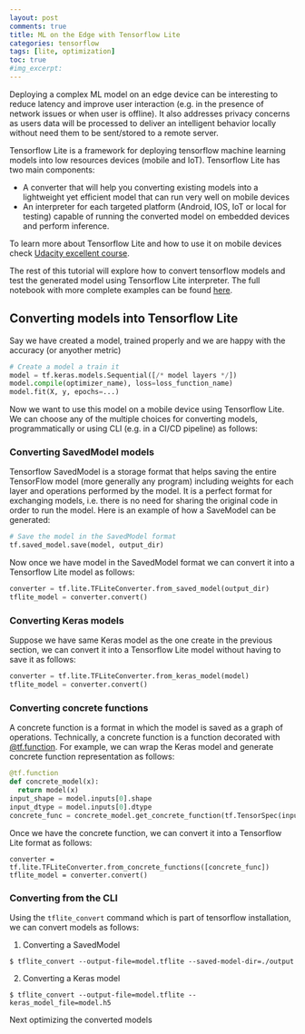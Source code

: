 ```yaml
---
layout: post
comments: true
title: ML on the Edge with Tensorflow Lite
categories: tensorflow
tags: [lite, optimization]
toc: true
#img_excerpt: 
---
```


Deploying a complex ML model on an edge device can be interesting to reduce latency and improve user interaction (e.g. in the presence of network issues or when user is offline). It also addresses privacy concerns as users data will be processed to deliver an intelligent behavior locally without need them to be sent/stored to a remote server.

Tensorflow Lite is a framework for deploying tensorflow machine learning models into low resources devices (mobile and IoT). Tensorflow Lite has two main components:
* A converter that will help you converting existing models into a lightweight yet efficient model that can run very well on mobile devices
* An interpreter for each targeted platform (Android, IOS, IoT or local for testing) capable of running the converted model on embedded devices and perform inference.

To learn more about Tensorflow Lite and how to use it on mobile devices check [Udacity excellent course](https://www.udacity.com/course/intro-to-tensorflow-lite--ud190).

The rest of this tutorial will explore how to convert tensorflow models and test the generated model using Tensorflow Lite interpreter. The full notebook with more complete examples can be found [here](https://github.com/dzlab/deepprojects/blob/master/tensorflow/Tensorflow_Lite_conversion_examples.ipynb).

## Converting models into Tensorflow Lite
Say we have created a model, trained properly and we are happy with the accuracy (or anyother metric)
```python
# Create a model a train it
model = tf.keras.models.Sequential([/* model layers */])
model.compile(optimizer_name), loss=loss_function_name)
model.fit(X, y, epochs=...)
```
Now we want to use this model on a mobile device using Tensorflow Lite. We can choose any of the multiple choices for converting models, programmatically or using CLI (e.g. in a CI/CD pipeline) as follows:

### Converting SavedModel models
Tensorflow SavedModel is a storage format that helps saving the entire TensorFlow model (more generally any program) including weights for each layer and operations performed by the model. It is a perfect format for exchanging models, i.e. there is no need for sharing the original code in order to run the model.
Here is an example of how a SaveModel can be generated:

```python
# Save the model in the SavedModel format
tf.saved_model.save(model, output_dir)
```

Now once we have model in the SavedModel format we can convert it into a Tensorflow Lite model as follows:
```python
converter = tf.lite.TFLiteConverter.from_saved_model(output_dir)
tflite_model = converter.convert()
```

### Converting Keras models
Suppose we have same Keras model as the one create in the previous section, we can convert it into a Tensorflow Lite model without having to save it as follows:
```python
converter = tf.lite.TFLiteConverter.from_keras_model(model)
tflite_model = converter.convert()
```

### Converting concrete functions
A concrete function is a format in which the model is saved as a graph of operations. Technically, a concrete function is a function decorated with [@tf.function](https://www.tensorflow.org/api_docs/python/tf/function). For example, we can wrap the Keras model and generate concrete function representation as follows:
```python
@tf.function
def concrete_model(x):
  return model(x)
input_shape = model.inputs[0].shape
input_dtype = model.inputs[0].dtype
concrete_func = concrete_model.get_concrete_function(tf.TensorSpec(input_shape, input_dtype))
```

Once we have the concrete function, we can convert it into a Tensorflow Lite format as follows:
```
converter = tf.lite.TFLiteConverter.from_concrete_functions([concrete_func])
tflite_model = converter.convert()
```

### Converting from the CLI
Using the `tflite_convert` command which is part of tensorflow installation, we can convert models as follows:

1. Converting a SavedModel
```
$ tflite_convert --output-file=model.tflite --saved-model-dir=./output
```
2. Converting a Keras model
```
$ tflite_convert --output-file=model.tflite --keras_model_file=model.h5
```

Next optimizing the converted models
